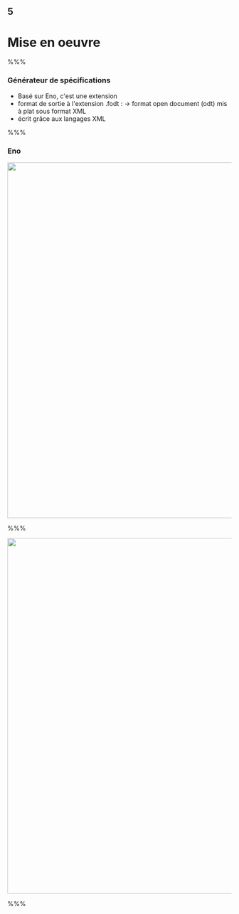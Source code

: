 <!-- .slide: data-background-image="images/logo-git.png" data-background-size="600px" class="chapter" -->

## 5

<h1>Mise en oeuvre</h1>

%%%

<!-- .slide: class="slide" data-background-image="images/logo-git.png" data-background-size="600px" -->

### Générateur de spécifications

- Basé sur Eno, c'est une extension
- format de sortie à l'extension .fodt :
  -> format open document (odt) mis à plat sous format XML
- écrit grâce aux langages XML

%%%

### Eno

<div class="center">
	<img src="images/eno-hard.png" width="800px" />
</div>

%%%

<div class="center">
	<img src="images/ENO.jpg" width="800px" />
</div>

%%%
